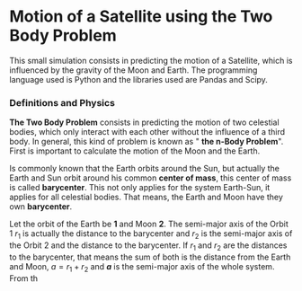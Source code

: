 # Motion of a Satellite using the Two Body Problem 

This small simulation consists in predicting the motion of a Satellite, which is influenced by the gravity of the Moon and Earth. The programming language used is Python and the libraries used   are Pandas and Scipy.

### Definitions and Physics

**The Two Body Problem** consists in predicting the motion of two celestial bodies, which only interact with each other without the influence of a third body. In general, this kind of problem is known as " **the n-Body Problem**".  First is important to calculate the motion of the Moon and the Earth.

Is commonly known that the Earth orbits around the Sun, but actually the Earth and Sun orbit around his common **center of mass**, this center of mass is called **barycenter**. This not only applies for the system Earth-Sun, it applies for all celestial bodies. That means, the Earth and Moon have they own **barycenter**. 

Let the orbit of the Earth be **1** and Moon **2**. The semi-major axis of the Orbit 1 $r_{1}$ is actually the distance to the barycenter and $r_2$ is the semi-major axis of the Orbit 2 and the distance to the barycenter. If $r_1$ and $r_2$ are the distances to the barycenter, that means the sum of both is the distance from the Earth and Moon, $a = r_1 + r_2$ and **$a$** is the semi-major axis of the whole system. From th







